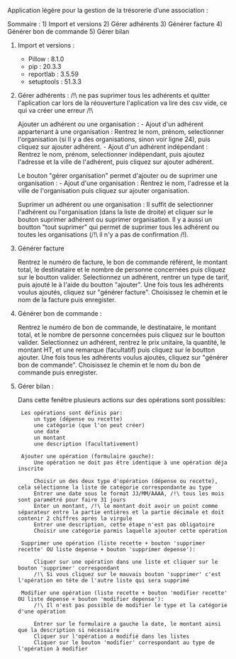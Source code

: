 Application légère pour la gestion de la trésorerie d’une association :

Sommaire :
    1) Import et versions
    2) Gérer adhérents
    3) Générer facture
    4) Générer bon de commande
    5) Gérer bilan

1) Import et versions :
    - Pillow : 8.1.0
    - pip : 20.3.3
    - reportlab : 3.5.59
    - setuptools : 51.3.3
    
2) Gérer adhérents :
/!\ ne pas suprimer tous les adhérents et quitter l'aplication car lors de la réouverture l'aplication va lire des csv vide, ce qui va créer une erreur /!\
   
    Ajouter un adhérent ou une organisation :
        - Ajout d'un adhérent appartenant à une organisation : Rentrez le nom, prénom, selectionner l'organisation (si Il y a des organisations, sinon voir ligne 24), puis cliquez sur ajouter adhérent.
        - Ajout d'un adhérent indépendant : Rentrez le nom, prénom, selectionner indépendant, puis ajoutez l'adresse et la ville de l'adhérent, puis cliquez sur ajouter adhérent.
    
    Le bouton "gérer organisation" permet d'ajouter ou de suprimer une organisation :
        -  Ajout d'une organisation : Rentrez le nom, l'adresse et la ville de l'organisation puis cliquez sur ajouter organisation.
   
    Suprimer un adhérent ou une organisation :
        Il suffit de selectionner l'adhérent ou l'organisation (dans la liste de droite) et cliquer sur le bouton suprimer adhérent ou suprimer organisation.
        Il y a aussi un boutton "tout suprimer" qui permet de suprimer tous les adhérent ou toutes les organisations (/!\ il n'y a pas de confirmation /!\).
    
3) Générer facture
   
    Rentrez le numéro de facture, le bon de commande référent, le montant total, le destinataire et le nombre de personne concernées puis cliquez sur le boutton valider.
    Selectionnez un adhérent, rentrer un type de tarif, puis ajouté le à l'aide du boutton "ajouter".
    Une fois tous les adhérents voulus ajoutés, cliquez sur "générer facture". Choisissez le chemin et le nom de la facture puis enregister.
   
4) Générer bon de commande :
   
    Rentrez le numéro de bon de commande, le destinataire, le montant total, et le nombre de personne concernées puis cliquez sur le boutton valider.
    Selectionnez un adhérent, rentrez le prix unitaire, la quantité, le montant HT, et une remarque (facultatif) puis cliquez sur le boutton ajouter.
    Une fois tous les adhérents voulus ajoutés, cliquez sur "générer bon de commande". Choisissez le chemin et le nom du bon de commande puis enregister.
   
5) Gérer bilan :

    Dans cette fenêtre plusieurs actions sur des opérations sont possibles:

        Les opérations sont définis par:
            un type (dépense ou recette)
            une catégorie (que l'on peut créer)
            une date
            un montant
            une description (facultativement)

        Ajouter une opération (formulaire gauche):
            Une opération ne doit pas être identique à une opération déja inscrite

            Choisir un des deux type d'opération (dépense ou recette), cela sélectionne la liste de catégorie correspondante au type
            Entrer une date sous le format JJ/MM/AAAA, /!\ tous les mois sont paramétré pour faire 31 jours
            Enter un montant, /!\ le montant doit avoir un point comme séparateur entre la partie entières et la partie décimale et doit contenir 2 chiffres après la virgule
            Entrer une description, cette étape n'est pas obligatoire
            Choisir une catégorie parmis laquelle ajouter cette opération

        Supprimer une opération (liste recette + bouton 'supprimer recette' OU liste depense + bouton 'supprimer depense'):

            Cliquer sur une opération dans une liste et cliquer sur le bouton 'supprimer' correspondant
            /!\ Si vous cliquez sur le mauvais bouton 'supprimer' c'est l'opération en tête de l'autre liste qui sera supprimé

        Modifier une opération (liste recette + bouton 'modifier recette' OU liste depense + bouton 'modifier depense'):
            /!\ Il n'est pas possible de modifier le type et la catégorie d'une opération

            Entrer sur le formulaire a gauche la date, le montant ainsi que la description si nécessaire
            Cliquer sur l'opération a modifié dans les listes
            Cliquer sur le bouton 'modifier' correspondant au type de l'opération à modifier
            

   